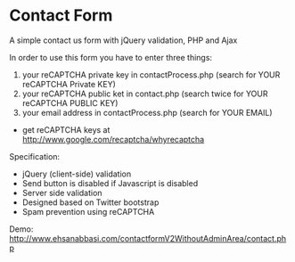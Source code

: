 Contact Form
===========

A simple contact us form with jQuery validation, PHP and Ajax

In order to use this form you have to enter three things:
1. your reCAPTCHA private key in contactProcess.php (search for YOUR reCAPTCHA Private KEY)
2. your reCAPTCHA public ket in contact.php (search twice for YOUR reCAPTCHA PUBLIC KEY)
3. your email address in contactProcess.php (search for YOUR EMAIL)

* get reCAPTCHA keys at http://www.google.com/recaptcha/whyrecaptcha

Specification:
- jQuery (client-side) validation
- Send button is disabled if Javascript is disabled
- Server side validation
- Designed based on Twitter bootstrap
- Spam prevention using reCAPTCHA

Demo: http://www.ehsanabbasi.com/contactformV2WithoutAdminArea/contact.php
